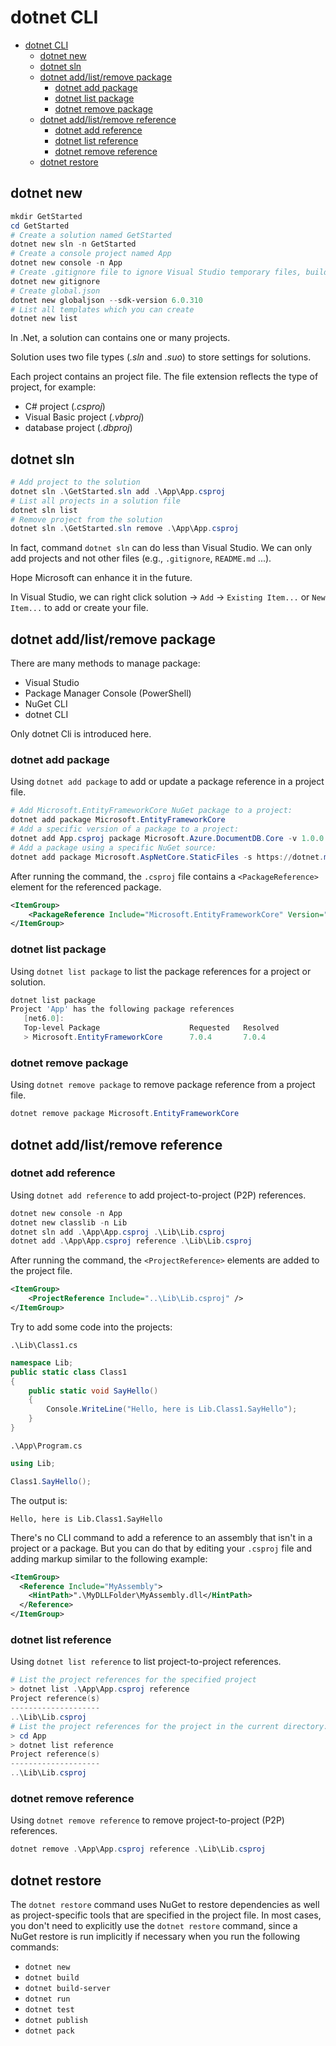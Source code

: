 # dotnet CLI

- [dotnet CLI](#dotnet-cli)
  - [dotnet new](#dotnet-new)
  - [dotnet sln](#dotnet-sln)
  - [dotnet add/list/remove package](#dotnet-addlistremove-package)
    - [dotnet add package](#dotnet-add-package)
    - [dotnet list package](#dotnet-list-package)
    - [dotnet remove package](#dotnet-remove-package)
  - [dotnet add/list/remove reference](#dotnet-addlistremove-reference)
    - [dotnet add reference](#dotnet-add-reference)
    - [dotnet list reference](#dotnet-list-reference)
    - [dotnet remove reference](#dotnet-remove-reference)
  - [dotnet restore](#dotnet-restore)


## dotnet new

```powershell
mkdir GetStarted
cd GetStarted
# Create a solution named GetStarted
dotnet new sln -n GetStarted
# Create a console project named App
dotnet new console -n App
# Create .gitignore file to ignore Visual Studio temporary files, build results, and files generated by popular Visual Studio add-ons.
dotnet new gitignore
# Create global.json
dotnet new globaljson --sdk-version 6.0.310
# List all templates which you can create
dotnet new list
```

In .Net, a solution can contains one or many projects.

Solution uses two file types (*.sln* and *.suo*) to store settings for solutions.

Each project contains an project file. The file extension reflects the type of project, for example:
- C# project (*.csproj*)
- Visual Basic project (*.vbproj*)
- database project (*.dbproj*)

## dotnet sln

```powershell
# Add project to the solution
dotnet sln .\GetStarted.sln add .\App\App.csproj
# List all projects in a solution file
dotnet sln list
# Remove project from the solution
dotnet sln .\GetStarted.sln remove .\App\App.csproj
```

In fact, command `dotnet sln` can do less than Visual Studio. We can only add projects and not other files (e.g., `.gitignore`, `README.md` ...).

Hope Microsoft can enhance it in the future.

In Visual Studio, we can right click solution -> `Add` -> `Existing Item...` or `New Item...` to add or create your file.

## dotnet add/list/remove package

There are many methods to manage package:

- Visual Studio
- Package Manager Console (PowerShell)
- NuGet CLI
- dotnet CLI

Only dotnet Cli is introduced here.

### dotnet add package

Using `dotnet add package` to add or update a package reference in a project file.

```powershell
# Add Microsoft.EntityFrameworkCore NuGet package to a project:
dotnet add package Microsoft.EntityFrameworkCore
# Add a specific version of a package to a project:
dotnet add App.csproj package Microsoft.Azure.DocumentDB.Core -v 1.0.0
# Add a package using a specific NuGet source:
dotnet add package Microsoft.AspNetCore.StaticFiles -s https://dotnet.myget.org/F/dotnet-core/api/v3/index.json
```

After running the command, the `.csproj` file contains a `<PackageReference>` element for the referenced package.

```xml
<ItemGroup>
    <PackageReference Include="Microsoft.EntityFrameworkCore" Version="7.0.4" />
</ItemGroup>
```

### dotnet list package

Using `dotnet list package` to list the package references for a project or solution.

```powershell
dotnet list package
Project 'App' has the following package references
   [net6.0]:
   Top-level Package                    Requested   Resolved
   > Microsoft.EntityFrameworkCore      7.0.4       7.0.4
```

### dotnet remove package

Using `dotnet remove package` to remove package reference from a project file.

```powershell
dotnet remove package Microsoft.EntityFrameworkCore
```

## dotnet add/list/remove reference

### dotnet add reference

Using `dotnet add reference` to add project-to-project (P2P) references.

```powershell
dotnet new console -n App
dotnet new classlib -n Lib
dotnet sln add .\App\App.csproj .\Lib\Lib.csproj
dotnet add .\App\App.csproj reference .\Lib\Lib.csproj
```

After running the command, the `<ProjectReference>` elements are added to the project file.

```xml
<ItemGroup>
    <ProjectReference Include="..\Lib\Lib.csproj" />
</ItemGroup>
```

Try to add some code into the projects:

`.\Lib\Class1.cs`
```C#
namespace Lib;
public static class Class1
{
    public static void SayHello()
    {
        Console.WriteLine("Hello, here is Lib.Class1.SayHello");
    }
}

```

`.\App\Program.cs`
```C#
using Lib;

Class1.SayHello();
```

The output is:

```log
Hello, here is Lib.Class1.SayHello
```

There's no CLI command to add a reference to an assembly that isn't in a project or a package. But you can do that by editing your `.csproj` file and adding markup similar to the following example:

```xml
<ItemGroup>
  <Reference Include="MyAssembly">
    <HintPath>".\MyDLLFolder\MyAssembly.dll</HintPath>
  </Reference>
</ItemGroup>
```

### dotnet list reference

Using `dotnet list reference` to list project-to-project references.

```powershell
# List the project references for the specified project
> dotnet list .\App\App.csproj reference
Project reference(s)
--------------------
..\Lib\Lib.csproj
# List the project references for the project in the current directory:
> cd App
> dotnet list reference
Project reference(s)
--------------------
..\Lib\Lib.csproj
```

### dotnet remove reference

Using `dotnet remove reference` to remove project-to-project (P2P) references.

```powershell
dotnet remove .\App\App.csproj reference .\Lib\Lib.csproj
```

## dotnet restore

The `dotnet restore` command uses NuGet to restore dependencies as well as project-specific tools that are specified in the project file. In most cases, you don't need to explicitly use the `dotnet restore` command, since a NuGet restore is run implicitly if necessary when you run the following commands:

- `dotnet new`
- `dotnet build`
- `dotnet build-server`
- `dotnet run`
- `dotnet test`
- `dotnet publish`
- `dotnet pack`
